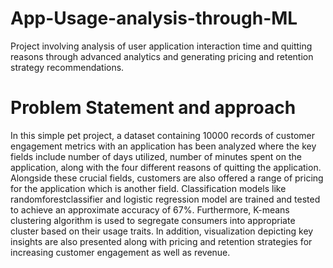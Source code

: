 # App-Usage-analysis-through-ML
 Project involving analysis of user application interaction time and quitting reasons through advanced analytics and generating pricing and retention strategy recommendations.

# Problem Statement and approach

In this simple pet project, a dataset containing 10000 records of customer engagement metrics with an application has been analyzed where the key fields include number of days utilized, number of minutes spent on the application, along with the four different reasons of quitting the application. Alongside these crucial fields, customers are also offered a range of pricing for the application which is another field. Classification models like randomforestclassifier and logistic regression model are trained and tested to achieve an approximate accuracy of 67%. Furthermore, K-means clustering algorithm is used to segregate consumers into appropriate cluster based on their usage traits. In addition, visualization depicting key insights are also presented along with pricing and retention strategies for increasing customer engagement as well as revenue. 
